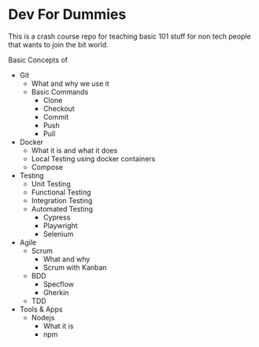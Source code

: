 # Dev For Dummies

This is a crash course repo for teaching basic 101 stuff for non tech people that wants to join the bit world.

Basic Concepts of

- Git
    - What and why we use it
    - Basic Commands
        - Clone
        - Checkout
        - Commit
        - Push
        - Pull
- Docker
    - What it is and what it does
    - Local Testing using docker containers
    - Compose
- Testing
    - Unit Testing
    - Functional Testing
    - Integration Testing
    - Automated Testing
        - Cypress
        - Playwright
        - Selenium
- Agile
    - Scrum
        - What and why
        - Scrum with Kanban
    - BDD
        - Specflow
        - Gherkin
    - TDD
- Tools & Apps
    - Nodejs
        - What it is
        - npm
